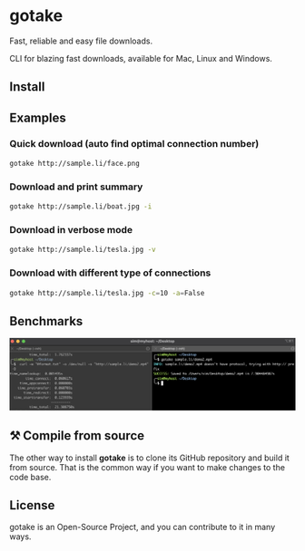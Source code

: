 # gotake

Fast, reliable and easy file downloads.   

CLI for blazing fast downloads, available for Mac, Linux and Windows.

## Install

## Examples

### Quick download (auto find optimal connection number)
```bash
gotake http://sample.li/face.png
```

### Download and print summary
```bash
gotake http://sample.li/boat.jpg -i
```

### Download in verbose mode
```bash
gotake http://sample.li/tesla.jpg -v
```

### Download with different type of connections
```bash
gotake http://sample.li/tesla.jpg -c=10 -a=False
```

## Benchmarks
![Quick Benchmark](/docs/images/quick-benchmark.png)

## ⚒ Compile from source
The other way to install **gotake** is to clone its GitHub repository and build it from source. 
That is the common way if you want to make changes to the code base.

## License
gotake is an Open-Source Project, and you can contribute to it in many ways. 

